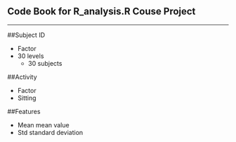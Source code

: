Code Book for R_analysis.R Couse Project
-----------------------
  
  
  
  
---

##Subject ID
* Factor
* 30 levels
  + 30 subjects

##Activity 
* Factor
* Sitting

##Features
* Mean mean value
* Std standard deviation
